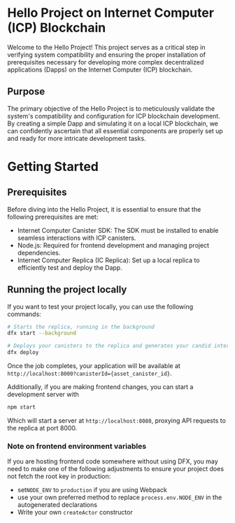 # Hello Project on Internet Computer (ICP) Blockchain

Welcome to the Hello Project! This project serves as a critical step in verifying system compatibility and ensuring the proper installation of prerequisites necessary for developing more complex decentralized applications (Dapps) on the Internet Computer (ICP) blockchain.

## Purpose

The primary objective of the Hello Project is to meticulously validate the system's compatibility and configuration for ICP blockchain development. By creating a simple Dapp and simulating it on a local ICP blockchain, we can confidently ascertain that all essential components are properly set up and ready for more intricate development tasks.

# Getting Started
## Prerequisites
Before diving into the Hello Project, it is essential to ensure that the following prerequisites are met:

- Internet Computer Canister SDK: The SDK must be installed to enable seamless interactions with ICP canisters.
- Node.js: Required for frontend development and managing project dependencies.
- Internet Computer Replica (IC Replica): Set up a local replica to efficiently test and deploy the Dapp.

## Running the project locally

If you want to test your project locally, you can use the following commands:

```bash
# Starts the replica, running in the background
dfx start --background

# Deploys your canisters to the replica and generates your candid interface
dfx deploy
```

Once the job completes, your application will be available at `http://localhost:8000?canisterId={asset_canister_id}`.

Additionally, if you are making frontend changes, you can start a development server with

```bash
npm start
```

Which will start a server at `http://localhost:8080`, proxying API requests to the replica at port 8000.

### Note on frontend environment variables

If you are hosting frontend code somewhere without using DFX, you may need to make one of the following adjustments to ensure your project does not fetch the root key in production:

- set`NODE_ENV` to `production` if you are using Webpack
- use your own preferred method to replace `process.env.NODE_ENV` in the autogenerated declarations
- Write your own `createActor` constructor
